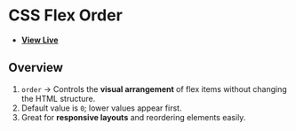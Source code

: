 # CSS Flex Order

- [**View Live**](https://tahmid-sarker.github.io/Modern-HTML-CSS-Notes/06-CSS-Flexbox/04-Flex-Order/)

## Overview

1. `order` → Controls the **visual arrangement** of flex items without changing the HTML structure.
2. Default value is `0`; lower values appear first.
3. Great for **responsive layouts** and reordering elements easily.